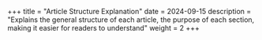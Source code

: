 +++
title = "Article Structure Explanation"
date = 2024-09-15
description = "Explains the general structure of each article, the purpose of each section, making it easier for readers to understand"
weight = 2
+++